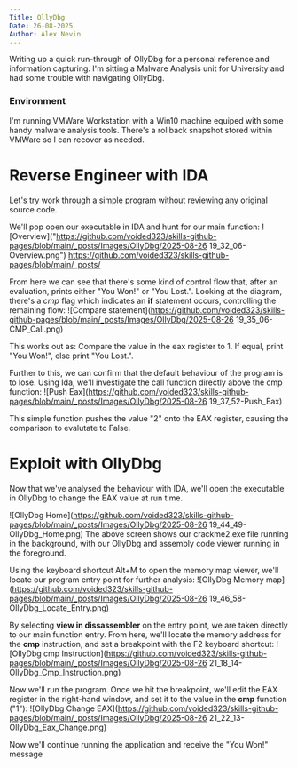 ```yaml
---
Title: OllyDbg
Date: 26-08-2025
Author: Alex Nevin
---
```


Writing up a quick run-through of OllyDbg for a personal reference and information capturing. 
I'm sitting a Malware Analysis unit for University and had some trouble with navigating OllyDbg. 

### Environment
I'm running VMWare Workstation with a Win10 machine equiped with some handy malware analysis tools.
There's a rollback snapshot stored within VMWare so I can recover as needed. 

# Reverse Engineer with IDA
Let's try work through a simple program without reviewing any original source code.

We'll pop open our executable in IDA and hunt for our main function:
![Overview]("https://github.com/voided323/skills-github-pages/blob/main/_posts/Images/OllyDbg/2025-08-26 19_32_06-Overview.png") 
https://github.com/voided323/skills-github-pages/blob/main/_posts/

From here we can see that there's some kind of control flow that, after an evaluation, prints either "You Won!" or "You Lost.".
Looking at the diagram, there's a *cmp* flag which indicates an **if** statement occurs, controlling the remaining flow:
![Compare statement](https://github.com/voided323/skills-github-pages/blob/main/_posts/Images/OllyDbg/2025-08-26 19_35_06-CMP_Call.png)

This works out as: Compare the value in the eax register to 1. If equal, print "You Won!", else print "You Lost.".

Further to this, we can confirm that the default behaviour of the program is to lose. Using Ida, we'll investigate the call function directly above the cmp function:
![Push Eax](https://github.com/voided323/skills-github-pages/blob/main/_posts/Images/OllyDbg/2025-08-26 19_37_52-Push_Eax)

This simple function pushes the value "2" onto the EAX register, causing the comparison to evalutate to False.

# Exploit with OllyDbg 
Now that we've analysed the behaviour with IDA, we'll open the executable in OllyDbg to change the EAX value at run time.

![OllyDbg Home](https://github.com/voided323/skills-github-pages/blob/main/_posts/Images/OllyDbg/2025-08-26 19_44_49-OllyDbg_Home.png)
The above screen shows our crackme2.exe file running in the background, with our OllyDbg and assembly code viewer running in the foreground.


Using the keyboard shortcut Alt+M to open the memory map viewer, we'll locate our program entry point for further analysis:
![OllyDbg Memory map](https://github.com/voided323/skills-github-pages/blob/main/_posts/Images/OllyDbg/2025-08-26 19_46_58-OllyDbg_Locate_Entry.png)

By selecting **view in dissassembler** on the entry point, we are taken directly to our main function entry.
From here, we'll locate the memory address for the **cmp** instruction, and set a breakpoint with the F2 keyboard shortcut:
![OllyDbg cmp Instruction](https://github.com/voided323/skills-github-pages/blob/main/_posts/Images/OllyDbg/2025-08-26 21_18_14-OllyDbg_Cmp_Instruction.png)

Now we'll run the program. Once we hit the breakpoint, we'll edit the EAX register in the right-hand window, and set it to the value in the **cmp** function ("1"):
![OllyDbg Change EAX](https://github.com/voided323/skills-github-pages/blob/main/_posts/Images/OllyDbg/2025-08-26 21_22_13-OllyDbg_Eax_Change.png)

Now we'll continue running the application and receive the "You Won!" message 
